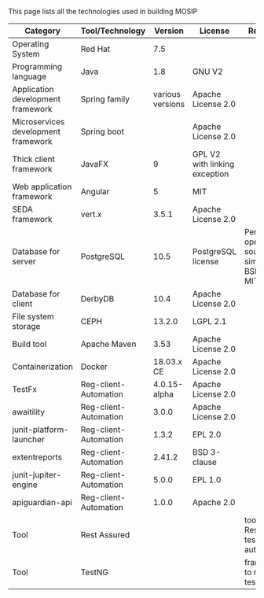 This page lists all the technologies used in building MOSIP

Category | Tool/Technology | Version | License | Remarks
---------|-----------------|---------|---------|---------
Operating System | Red Hat | 7.5 | |
Programming language | Java | 1.8 | GNU V2 | 
Application development framework | Spring family | various versions | Apache License 2.0
Microservices development framework | Spring boot | | Apache License 2.0
Thick client framework | JavaFX | 9 | GPL V2 with linking exception |
Web application framework | Angular | 5 | MIT | 
SEDA framework | vert.x | 3.5.1 | Apache License 2.0 |
Database for server | PostgreSQL | 10.5 | PostgreSQL license | Permissive open source similar to BSD or MIT
Database for client | DerbyDB | 10.4 | Apache License 2.0 | 
File system storage | CEPH | 13.2.0 | LGPL 2.1 | 
Build tool | Apache Maven | 3.53 | Apache License 2.0 | 
Containerization | Docker | 18.03.x CE | Apache License 2.0 | 
TestFx | Reg-client-Automation | 4.0.15-alpha | Apache License 2.0|
awaitility| Reg-client-Automation | 3.0.0 | Apache License 2.0|
junit-platform-launcher| Reg-client-Automation | 1.3.2 | EPL 2.0|
extentreports| Reg-client-Automation | 2.41.2 | BSD 3-clause|
junit-jupiter-engine| Reg-client-Automation | 5.0.0 | EPL 1.0|
apiguardian-api| Reg-client-Automation|1.0.0| Apache 2.0| 
Tool|Rest Assured|||tool for Rest API test automation
Tool|TestNG|||framework to run the test cases